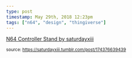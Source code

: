 ```yaml
---
type: post
timestamp: May 29th, 2018 12:23pm
tags: ["n64", "design", "thingiverse"]
---
```

<a href=" https://href.li/?https://www.thingiverse.com/thing:2913248">
    N64 Controller Stand by saturdayxiii</a>
  
<small>source: https://saturdayxiii.tumblr.com/post/174376639439</small>